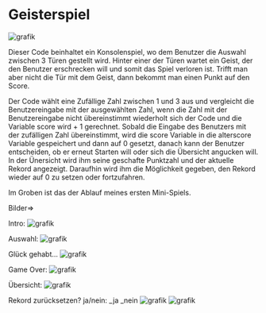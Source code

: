 # Geisterspiel
![grafik](https://github.com/CallmeBabygirl/Geisterspiel/assets/112081235/36b22863-21af-4565-aa58-a688e2eb3b8c)



Dieser Code beinhaltet ein Konsolenspiel, wo dem Benutzer die Auswahl zwischen 3 Türen gestellt wird. 
Hinter einer der Türen wartet ein Geist, der den Benutzer erschrecken will und somit das Spiel verloren ist. 
Trifft man aber nicht die Tür mit dem Geist, dann bekommt man einen Punkt auf den Score.

Der Code wählt eine Zufällige Zahl zwischen 1 und 3 aus und vergleicht die Benutzereingabe mit der ausgewählten Zahl,
wenn die Zahl mit der Benutzereingabe nicht übereinstimmt wiederholt sich der Code und die Variable score wird + 1 gerechnet. 
Sobald die Eingabe des Benutzers mit der zufälligen Zahl übereinstimmt, wird die score Variable in die alterscore Variable gespeichert 
und dann auf 0 gesetzt, danach kann der Benutzer entscheiden, ob er erneut Starten will oder sich die Übersicht angucken will. 
In der Ünersicht wird ihm seine geschafte Punktzahl und der aktuelle Rekord angezeigt. Daraufhin wird ihm die Möglichkeit gegeben,
den Rekord wieder auf 0 zu setzen oder fortzufahren.

Im Groben ist das der Ablauf meines ersten Mini-Spiels.


Bilder=>

Intro:                                      ![grafik](https://github.com/CallmeBabygirl/Geisterspiel/assets/112081235/76fa0f1c-f2dc-4473-9787-2712eafcab6b)
                          


















Auswahl:
![grafik](https://github.com/CallmeBabygirl/Geisterspiel/assets/112081235/205df6db-7028-4ee7-9188-7563efe25822)


Glück gehabt...
![grafik](https://github.com/CallmeBabygirl/Geisterspiel/assets/112081235/9b08b266-169a-4988-8133-700edbb05623)


Game Over:
![grafik](https://github.com/CallmeBabygirl/Geisterspiel/assets/112081235/c0faf205-45cd-4b26-b926-2aeaa214530c)

Übersicht:
![grafik](https://github.com/CallmeBabygirl/Geisterspiel/assets/112081235/88332758-e475-4c73-b2fe-deed9f7e38fd)

Rekord zurücksetzen? ja/nein:
_ja                                                                                                              _nein
![grafik](https://github.com/CallmeBabygirl/Geisterspiel/assets/112081235/b054335a-94ba-4f3b-8df6-e43be4634f91)  ![grafik](https://github.com/CallmeBabygirl/Geisterspiel/assets/112081235/669f0964-0f5d-41c1-be02-90bd17ee3f84)

